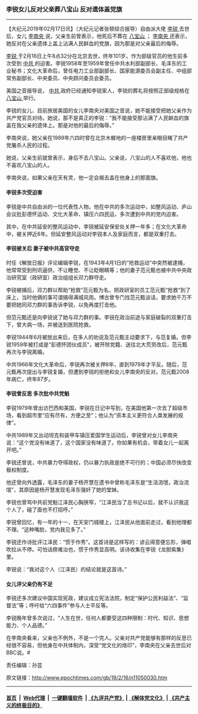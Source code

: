 ### 李锐女儿反对父亲葬八宝山 反对遗体盖党旗
------------------------

<p>
 【大纪元2019年02月17日讯】（大纪元记者张顿综合报导）自由派大佬
 <a href="http://www.epochtimes.com/gb/tag/%E6%9D%8E%E9%94%90.html">
  李锐
 </a>
 去世后，女儿
 <a href="http://www.epochtimes.com/gb/tag/%E6%9D%8E%E5%8D%97%E5%A4%AE.html">
  李南央
 </a>
 说，父亲生前曾表示，他死后不葬在
 <a href="http://www.epochtimes.com/gb/tag/%E5%85%AB%E5%AE%9D%E5%B1%B1.html">
  八宝山
 </a>
 ；
 <a href="http://www.epochtimes.com/gb/tag/%E6%9D%8E%E5%8D%97%E5%A4%AE.html">
  李南央
 </a>
 还表示，她反对在父亲遗体上盖上沾满人民鲜血的党旗，因为那是对父亲最后的侮辱。
</p>
<p>
 <a href="http://www.epochtimes.com/gb/tag/%E6%9D%8E%E9%94%90.html">
  李锐
 </a>
 于2月16日上午8点32分在北京去世，终年101岁。作为部级官员的他生前多次受到
 <a href="http://www.epochtimes.com/gb/tag/%E4%B8%AD%E5%85%B1.html">
  中共
 </a>
 的迫害。李锐1958年至1959年曾任中共水利部副部长、毛泽东的工业秘书；文化大革命后，曾任电力工业部副部长、国家能源委员会副主任、中组部常务副部长、中央委员、中央顾问委员会委员。
</p>
<p>
 美国之音报导说，
 <a href="http://www.epochtimes.com/gb/tag/%E4%B8%AD%E5%85%B1.html">
  中共
 </a>
 政府已经通知李锐家人，李锐的葬礼将按照正部级规格在
 <a href="http://www.epochtimes.com/gb/tag/%E5%85%AB%E5%AE%9D%E5%B1%B1.html">
  八宝山
 </a>
 举行。
</p>
<p>
 李锐的女儿、目前旅居美国的女儿李南央对美国之音说，她不能接受把她父亲作为共产党官员对待。她说，那不是真正的李锐：“我不能接受那沾满了人民鲜血的旗盖在我父亲的遗体上。那是对他的最后的侮辱。”
</p>
<p>
 李南央说，她父亲在1989年六四时曾在北京木樨地的一座楼房里亲眼目睹了共产党屠杀人民的过程。
</p>
<p>
 她说，父亲生前就曾表示，身后不去八宝山。父亲说，八宝山的人不喜欢他，他也不喜欢八宝山的人。
</p>
<p>
 李南央说，如果父亲在天有灵，他一定会揭去盖在他身上的那面旗。
</p>
<h4>
 <strong>
  李锐多次受迫害
 </strong>
</h4>
<p>
 李锐是中共自由派的一位代表性人物。他在中共的多次运动中，如整风运动、庐山会议批彭德怀运动、文化大革命、镇压六四民运，多次遭到中共的党内迫害。
</p>
<p>
 其中，在中共延安的整风运动中，李锐被延安保安处关押一年多；在文化大革命中，被关押近8年。但延安整风运动对李锐本人及家庭而言，都是双重打击。
</p>
<h4>
 <strong>
  李锐被关后 妻子被中共高官夺走
 </strong>
</h4>
<p>
 时任《解放日报》评论编辑李锐，在1943年4月1日的“抢救运动”中突然被逮捕，他常常受到刑讯逼供，不让睡觉、不让眨眼睛等；他的妻子范元甄也被中共中央政治研究室（政研室）政治组组长邓力群夺走。
</p>
<p>
 李锐被捕后，邓力群以帮助“抢救”范元甄为名，把政研室的员工范元甄“抢救”到了床上，当时他俩的事可谓搞得满城风雨。博古曾专门找范元甄谈话，要求她千万不要把她同邓力群的事告诉李锐，以免再度打击他。
</p>
<p>
 但范元甄还是向李锐说了她与邓力群的事。李锐在政治前途与家庭破裂的双重打击下，曾大病一场，并被送到医院抢救。
</p>
<p>
 李锐1944年6月被放出来后，在多人的劝说及范元甄主动要求下，与范复婚。但李锐1959年被打成是“彭德怀团伙成员”，被开除党籍、送往北大荒劳改后，范元甄再次与李锐离婚。
</p>
<p>
 中共1966年文化大革命后，李锐再次被关押8年，直到1979年才平反。随后，范元甄再次提出与李锐复婚，但遭到李锐的拒绝和女儿李南央的反对。范元甄2008年病亡，终年87岁。
</p>
<h4>
 <strong>
  李锐曾反思 多次批中共党魁
 </strong>
</h4>
<p>
 李锐1979年曾出访巴西和美国，李锐在日记中写到，在美国他第一次去了超级市场，看到超市里“应有尽有，方便之至”；他认为“资本主义更符合人类发展的规律”。
</p>
<p>
 中共1989年又出动坦克和装甲车镇压爱国学生运动后，李锐曾对女儿李南央说：“这个党没有味道了，这个国家没有味道了。你如果有机会，带着女儿一起离开吧。”
</p>
<p>
 李锐还曾说，中共暴力夺得政权，仍以暴力执政是绝不可行的；中国必须尽快改变极权制度。
</p>
<p>
 他还曾向外透露，毛泽东的妻子杨开慧在遗书中曾称毛泽东是“生活流氓，政治流氓”，其原因是杨开慧发现毛泽东强奸了她的堂妹。
</p>
<p>
 李锐也曾骂中共前党魁江泽民心胸狭窄，“江泽民当了总书记以后，就不认识我这个人了，碰了面也不打招呼。”
</p>
<p>
 李锐曾回忆，有一年的十一，在天安门城楼上，江泽民从他面前走过，看到他理都不理。“这种嘴脸，党内我见多了。”
</p>
<p>
 李锐还作诗批评江泽民：“惯于作秀”。这首诗是这样写的：谚云得意便忘形，弹唱吹拉从不停。可怕话痨难治也，惯于作秀显高明。该诗收集在李锐《龙胆紫集》里。
</p>
<p>
 李锐说：“我对这个人（江泽民）的结论就是这首诗。”
</p>
<h4>
 <strong>
  女儿评父亲仍有不足
 </strong>
</h4>
<p>
 李锐还多次建议中国实现宪政，建议成立宪法法院，制定“保护公民利益法”、“监督法”等；呼吁给“六四事件”参与人士平反等。
</p>
<p>
 李锐晚年曾多次说过，“人生在世，任何人都要受这四种限制：时代、知识、思想能力、个人品德。”
</p>
<p>
 在李南央看来，父亲也不例外，不是一个完人。父亲对共产党能够有那样的反思已经很不容易，但他身在中共体制内，深受“党文化的烙印”，李南央在父亲去世后对BBC说。#
</p>
<p>
 责任编辑：孙芸
</p>

原文链接：http://www.epochtimes.com/gb/19/2/16/n11050030.htm


------------------------
#### [首页](https://github.com/gfw-breaker/banned-news/blob/master/README.md) &nbsp;|&nbsp; [Web代理](https://github.com/labour-camp/helloworld) &nbsp;|&nbsp; [一键翻墙软件](https://github.com/gfw-breaker/nogfw/blob/master/README.md) &nbsp;| [《九评共产党》](https://github.com/gfw-breaker/9ping.md/blob/master/README.md#九评之一评共产党是什么) | [《解体党文化》](https://github.com/gfw-breaker/jtdwh.md/blob/master/README.md) | [《共产主义的终极目的》](https://github.com/gfw-breaker/gczydzjmd.md/blob/master/README.md)


